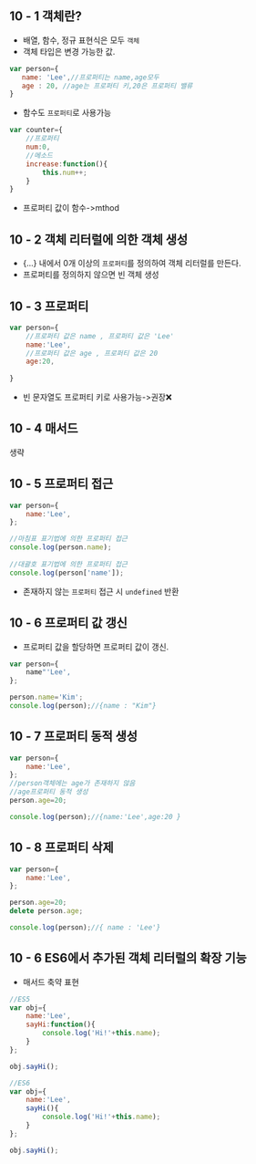 ## 10 - 1 객체란?
* 배열, 함수, 정규 표현식은 모두 `객체`
* 객체 타입은 변경 가능한 값.
 ```javascript
var person={
    name: 'Lee',//프로퍼티는 name,age모두
    age : 20, //age는 프로퍼티 키,20은 프로퍼티 밸류
}
```
* 함수도 `프로퍼티`로 사용가능
```javascript
var counter={
    //프로퍼티
    num:0,
    //메소드
    increase:function(){
        this.num++;
    }
}
```
* 프로퍼티 값이 함수->mthod

## 10 - 2 객체 리터럴에 의한 객체 생성
* {...} 내에서 0개 이상의 `프로퍼티`를 정의하여 객체 리터럴를 만든다.
* 프로퍼티를 정의하지 않으면 빈 객체 생성

## 10 - 3 프로퍼티
```javascript
var person={
    //프로퍼티 값은 name , 프로퍼티 값은 'Lee'
    name:'Lee',
    //프로퍼티 값은 age , 프로퍼티 값은 20
    age:20,
    
}
```
* 빈 문자열도 프로퍼티 키로 사용가능->권장❌
## 10 - 4 매서드
생략
## 10 - 5 프로퍼티 접근
```javascript
var person={
    name:'Lee',    
};

//마침표 표기법에 의한 프로퍼티 접근
console.log(person.name);
 
//대괄호 표기법에 의한 프로퍼티 접근
console.log(person['name']);
```
* 존재하지 않는 `프로퍼티` 접근 시 `undefined` 반환

## 10 - 6 프로퍼티 값 갱신
* 프로퍼티 값을 할당하면 프로퍼티 값이 갱신.
```javascript
var person={
    name"'Lee',
};

person.name='Kim';
console.log(person);//{name : "Kim"}
```
## 10 - 7 프로퍼티 동적 생성
```javascript
var person={
    name:'Lee',    
};
//person객체에는 age가 존재하지 않음
//age프로퍼티 동적 생성
person.age=20;

console.log(person);//{name:'Lee',age:20 }

```
## 10 - 8 프로퍼티 삭제
```javascript
var person={
    name:'Lee',    
};

person.age=20;
delete person.age;

console.log(person);//{ name : 'Lee'}

```
## 10 - 6 ES6에서 추가된 객체 리터럴의 확장 기능
* 매서드 축약 표현
```javascript
//ES5
var obj={
    name:'Lee',
    sayHi:function(){
        console.log('Hi!'+this.name);        
    }
};

obj.sayHi();
```


```javascript
//ES6
var obj={
    name:'Lee',
    sayHi(){
        console.log('Hi!'+this.name);        
    }
};

obj.sayHi();
```